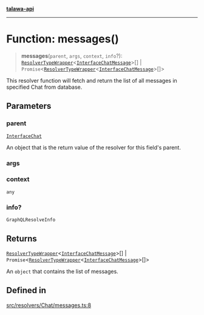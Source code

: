 [**talawa-api**](../../../../README.md)

***

# Function: messages()

> **messages**(`parent`, `args`, `context`, `info`?): [`ResolverTypeWrapper`](../../../../types/generatedGraphQLTypes/type-aliases/ResolverTypeWrapper.md)\<[`InterfaceChatMessage`](../../../../models/ChatMessage/interfaces/InterfaceChatMessage.md)\>[] \| `Promise`\<[`ResolverTypeWrapper`](../../../../types/generatedGraphQLTypes/type-aliases/ResolverTypeWrapper.md)\<[`InterfaceChatMessage`](../../../../models/ChatMessage/interfaces/InterfaceChatMessage.md)\>[]\>

This resolver function will fetch and return the list of all messages in specified Chat from database.

## Parameters

### parent

[`InterfaceChat`](../../../../models/Chat/interfaces/InterfaceChat.md)

An object that is the return value of the resolver for this field's parent.

### args

### context

`any`

### info?

`GraphQLResolveInfo`

## Returns

[`ResolverTypeWrapper`](../../../../types/generatedGraphQLTypes/type-aliases/ResolverTypeWrapper.md)\<[`InterfaceChatMessage`](../../../../models/ChatMessage/interfaces/InterfaceChatMessage.md)\>[] \| `Promise`\<[`ResolverTypeWrapper`](../../../../types/generatedGraphQLTypes/type-aliases/ResolverTypeWrapper.md)\<[`InterfaceChatMessage`](../../../../models/ChatMessage/interfaces/InterfaceChatMessage.md)\>[]\>

An `object` that contains the list of messages.

## Defined in

[src/resolvers/Chat/messages.ts:8](https://github.com/Suyash878/talawa-api/blob/f376d03c37e9acd046e7cc983947432c95f74442/src/resolvers/Chat/messages.ts#L8)
